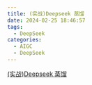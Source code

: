 ```yaml
---
title: (实战)Deepseek 蒸馏
date: 2024-02-25 18:46:57
tags:
  - DeepSeek
categories: 
  - AIGC
  - DeepSeek   
---
```


<p></p>
<!-- more -->


[(实战)Deepseek 蒸馏](https://candied-skunk-1ca.notion.site/R1-1a5bfe211084809eb615f84dc74f4bb6?pvs=4)